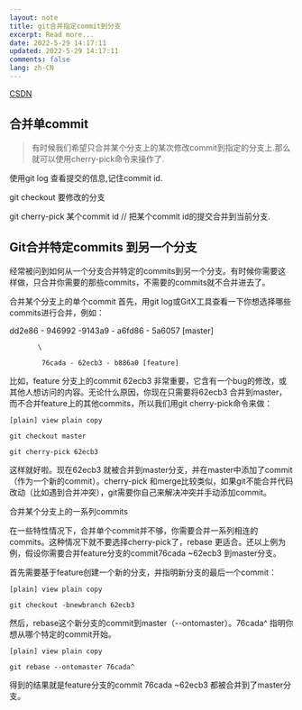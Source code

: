 ```yaml
---
layout: note
title: git合并指定commit到分支
excerpt: Read more...
date: 2022-5-29 14:17:11
updated: 2022-5-29 14:17:11
comments: false
lang: zh-CN
---
```


[CSDN](https://blog.csdn.net/anhenzhufeng/article/details/77962943)

## 合并单commit

> 有时候我们希望只合并某个分支上的某次修改commit到指定的分支上.那么就可以使用cherry-pick命令来操作了.

使用git log 查看提交的信息,记住commit id.

git checkout 要修改的分支

git cherry-pick 某个commit id   // 把某个commit id的提交合并到当前分支.

## Git合并特定commits 到另一个分支

经常被问到如何从一个分支合并特定的commits到另一个分支。有时候你需要这样做，只合并你需要的那些commits，不需要的commits就不合并进去了。

合并某个分支上的单个commit
首先，用git log或GitX工具查看一下你想选择哪些commits进行合并，例如：

dd2e86 - 946992 -9143a9 - a6fd86 - 5a6057 [master]

           \

            76cada - 62ecb3 - b886a0 [feature]

比如，feature 分支上的commit 62ecb3 非常重要，它含有一个bug的修改，或其他人想访问的内容。无论什么原因，你现在只需要将62ecb3 合并到master，而不合并feature上的其他commits，所以我们用git cherry-pick命令来做：


`[plain] view plain copy`

`git checkout master `

`git cherry-pick 62ecb3`

这样就好啦。现在62ecb3 就被合并到master分支，并在master中添加了commit（作为一个新的commit）。cherry-pick 和merge比较类似，如果git不能合并代码改动（比如遇到合并冲突），git需要你自己来解决冲突并手动添加commit。

合并某个分支上的一系列commits

在一些特性情况下，合并单个commit并不够，你需要合并一系列相连的commits。这种情况下就不要选择cherry-pick了，rebase 更适合。还以上例为例，假设你需要合并feature分支的commit76cada ~62ecb3 到master分支。

首先需要基于feature创建一个新的分支，并指明新分支的最后一个commit：


`[plain] view plain copy`

`git checkout -bnewbranch 62ecb3`

然后，rebase这个新分支的commit到master（--ontomaster）。76cada^ 指明你想从哪个特定的commit开始。


`[plain] view plain copy`

`git rebase --ontomaster 76cada^`

得到的结果就是feature分支的commit 76cada ~62ecb3 都被合并到了master分支。
  